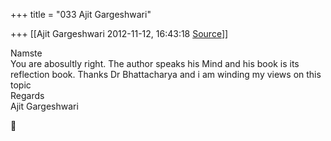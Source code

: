 +++
title = "033 Ajit Gargeshwari"

+++
[[Ajit Gargeshwari	2012-11-12, 16:43:18 [Source](https://groups.google.com/g/bvparishat/c/DGRVijLzoN0)]]



Namste  
You are abosultly right. The author speaks his Mind and his book is its reflection book. Thanks Dr Bhattacharya and i am winding my views on this topic  
Regards  
Ajit Gargeshwari  



